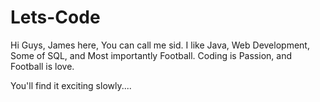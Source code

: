 # Lets-Code

Hi Guys,
James here, You can call me sid.
I like Java, Web Development, Some of SQL, and Most importantly Football.
Coding is Passion, and Football is love.

You'll find it exciting slowly....
